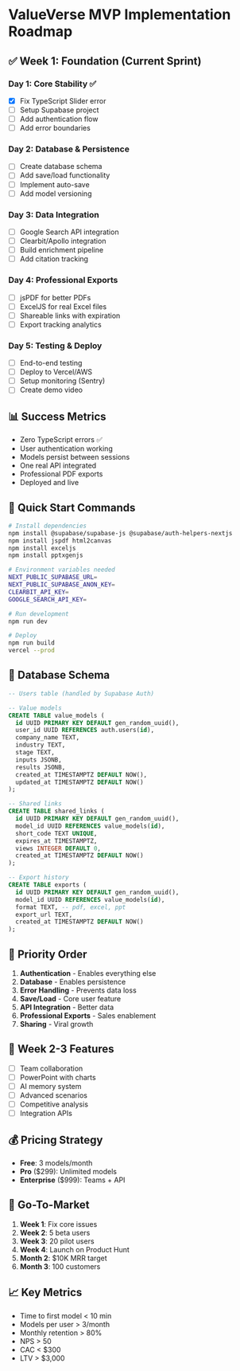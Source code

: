 # ValueVerse MVP Implementation Roadmap

## ✅ Week 1: Foundation (Current Sprint)

### Day 1: Core Stability ✅
- [x] Fix TypeScript Slider error
- [ ] Setup Supabase project
- [ ] Add authentication flow
- [ ] Add error boundaries

### Day 2: Database & Persistence
- [ ] Create database schema
- [ ] Add save/load functionality
- [ ] Implement auto-save
- [ ] Add model versioning

### Day 3: Data Integration
- [ ] Google Search API integration
- [ ] Clearbit/Apollo integration
- [ ] Build enrichment pipeline
- [ ] Add citation tracking

### Day 4: Professional Exports
- [ ] jsPDF for better PDFs
- [ ] ExcelJS for real Excel files
- [ ] Shareable links with expiration
- [ ] Export tracking analytics

### Day 5: Testing & Deploy
- [ ] End-to-end testing
- [ ] Deploy to Vercel/AWS
- [ ] Setup monitoring (Sentry)
- [ ] Create demo video

## 📊 Success Metrics
- Zero TypeScript errors ✅
- User authentication working
- Models persist between sessions
- One real API integrated
- Professional PDF exports
- Deployed and live

## 🚀 Quick Start Commands

```bash
# Install dependencies
npm install @supabase/supabase-js @supabase/auth-helpers-nextjs
npm install jspdf html2canvas
npm install exceljs
npm install pptxgenjs

# Environment variables needed
NEXT_PUBLIC_SUPABASE_URL=
NEXT_PUBLIC_SUPABASE_ANON_KEY=
CLEARBIT_API_KEY=
GOOGLE_SEARCH_API_KEY=

# Run development
npm run dev

# Deploy
npm run build
vercel --prod
```

## 📝 Database Schema

```sql
-- Users table (handled by Supabase Auth)

-- Value models
CREATE TABLE value_models (
  id UUID PRIMARY KEY DEFAULT gen_random_uuid(),
  user_id UUID REFERENCES auth.users(id),
  company_name TEXT,
  industry TEXT,
  stage TEXT,
  inputs JSONB,
  results JSONB,
  created_at TIMESTAMPTZ DEFAULT NOW(),
  updated_at TIMESTAMPTZ DEFAULT NOW()
);

-- Shared links
CREATE TABLE shared_links (
  id UUID PRIMARY KEY DEFAULT gen_random_uuid(),
  model_id UUID REFERENCES value_models(id),
  short_code TEXT UNIQUE,
  expires_at TIMESTAMPTZ,
  views INTEGER DEFAULT 0,
  created_at TIMESTAMPTZ DEFAULT NOW()
);

-- Export history
CREATE TABLE exports (
  id UUID PRIMARY KEY DEFAULT gen_random_uuid(),
  model_id UUID REFERENCES value_models(id),
  format TEXT, -- pdf, excel, ppt
  export_url TEXT,
  created_at TIMESTAMPTZ DEFAULT NOW()
);
```

## 🔑 Priority Order

1. **Authentication** - Enables everything else
2. **Database** - Enables persistence
3. **Error Handling** - Prevents data loss
4. **Save/Load** - Core user feature
5. **API Integration** - Better data
6. **Professional Exports** - Sales enablement
7. **Sharing** - Viral growth

## 📅 Week 2-3 Features
- [ ] Team collaboration
- [ ] PowerPoint with charts
- [ ] AI memory system
- [ ] Advanced scenarios
- [ ] Competitive analysis
- [ ] Integration APIs

## 💰 Pricing Strategy
- **Free**: 3 models/month
- **Pro** ($299): Unlimited models
- **Enterprise** ($999): Teams + API

## 🎯 Go-To-Market
1. **Week 1**: Fix core issues
2. **Week 2**: 5 beta users
3. **Week 3**: 20 pilot users
4. **Week 4**: Launch on Product Hunt
5. **Month 2**: $10K MRR target
6. **Month 3**: 100 customers

## 📈 Key Metrics
- Time to first model < 10 min
- Models per user > 3/month
- Monthly retention > 80%
- NPS > 50
- CAC < $300
- LTV > $3,000
